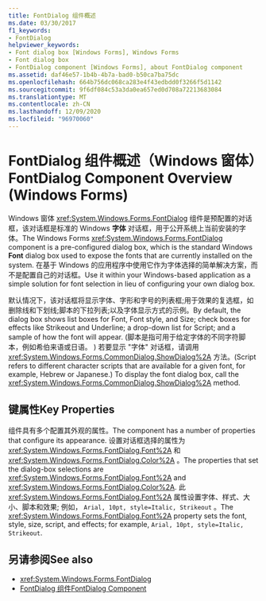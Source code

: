 ```yaml
---
title: FontDialog 组件概述
ms.date: 03/30/2017
f1_keywords:
- FontDialog
helpviewer_keywords:
- Font dialog box [Windows Forms], Windows Forms
- Font dialog box
- FontDialog component [Windows Forms], about FontDialog component
ms.assetid: daf46e57-1b4b-4b7a-bad0-b50ca7ba75dc
ms.openlocfilehash: 664b756dc068ca283e4f43edbdd0f3266f5d1142
ms.sourcegitcommit: 9f6df084c53a3da0ea657ed0d708a72213683084
ms.translationtype: MT
ms.contentlocale: zh-CN
ms.lasthandoff: 12/09/2020
ms.locfileid: "96970060"
---
```

# <a name="fontdialog-component-overview-windows-forms"></a><span data-ttu-id="fda30-102">FontDialog 组件概述（Windows 窗体）</span><span class="sxs-lookup"><span data-stu-id="fda30-102">FontDialog Component Overview (Windows Forms)</span></span>
<span data-ttu-id="fda30-103">Windows 窗体 <xref:System.Windows.Forms.FontDialog> 组件是预配置的对话框，该对话框是标准的 Windows **字体** 对话框，用于公开系统上当前安装的字体。</span><span class="sxs-lookup"><span data-stu-id="fda30-103">The Windows Forms <xref:System.Windows.Forms.FontDialog> component is a pre-configured dialog box, which is the standard Windows **Font** dialog box used to expose the fonts that are currently installed on the system.</span></span> <span data-ttu-id="fda30-104">在基于 Windows 的应用程序中使用它作为字体选择的简单解决方案，而不是配置自己的对话框。</span><span class="sxs-lookup"><span data-stu-id="fda30-104">Use it within your Windows-based application as a simple solution for font selection in lieu of configuring your own dialog box.</span></span>  
  
 <span data-ttu-id="fda30-105">默认情况下，该对话框将显示字体、字形和字号的列表框;用于效果的复选框，如删除线和下划线;脚本的下拉列表;以及字体显示方式的示例。</span><span class="sxs-lookup"><span data-stu-id="fda30-105">By default, the dialog box shows list boxes for Font, Font style, and Size; check boxes for effects like Strikeout and Underline; a drop-down list for Script; and a sample of how the font will appear.</span></span> <span data-ttu-id="fda30-106"> (脚本是指可用于给定字体的不同字符脚本，例如希伯来语或日语。 ) 若要显示 "字体" 对话框，请调用 <xref:System.Windows.Forms.CommonDialog.ShowDialog%2A> 方法。</span><span class="sxs-lookup"><span data-stu-id="fda30-106">(Script refers to different character scripts that are available for a given font, for example, Hebrew or Japanese.) To display the font dialog box, call the <xref:System.Windows.Forms.CommonDialog.ShowDialog%2A> method.</span></span>  
  
## <a name="key-properties"></a><span data-ttu-id="fda30-107">键属性</span><span class="sxs-lookup"><span data-stu-id="fda30-107">Key Properties</span></span>  
 <span data-ttu-id="fda30-108">组件具有多个配置其外观的属性。</span><span class="sxs-lookup"><span data-stu-id="fda30-108">The component has a number of properties that configure its appearance.</span></span> <span data-ttu-id="fda30-109">设置对话框选择的属性为 <xref:System.Windows.Forms.FontDialog.Font%2A> 和 <xref:System.Windows.Forms.FontDialog.Color%2A> 。</span><span class="sxs-lookup"><span data-stu-id="fda30-109">The properties that set the dialog-box selections are <xref:System.Windows.Forms.FontDialog.Font%2A> and <xref:System.Windows.Forms.FontDialog.Color%2A>.</span></span> <span data-ttu-id="fda30-110">此 <xref:System.Windows.Forms.FontDialog.Font%2A> 属性设置字体、样式、大小、脚本和效果; 例如， `Arial, 10pt, style=Italic, Strikeout` 。</span><span class="sxs-lookup"><span data-stu-id="fda30-110">The <xref:System.Windows.Forms.FontDialog.Font%2A> property sets the font, style, size, script, and effects; for example, `Arial, 10pt, style=Italic, Strikeout`.</span></span>  
  
## <a name="see-also"></a><span data-ttu-id="fda30-111">另请参阅</span><span class="sxs-lookup"><span data-stu-id="fda30-111">See also</span></span>

- <xref:System.Windows.Forms.FontDialog>
- [<span data-ttu-id="fda30-112">FontDialog 组件</span><span class="sxs-lookup"><span data-stu-id="fda30-112">FontDialog Component</span></span>](fontdialog-component-windows-forms.md)
